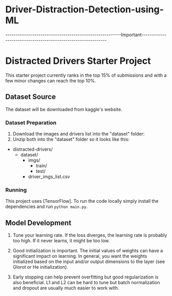 # Driver-Distraction-Detection-using-ML

--------------------------------------------------------Important-------------------------------------------------------------
# Distracted Drivers Starter Project
This starter project currently ranks in the top 15% of submissions and with a few minor changes can reach the top 10%.

## Dataset Source
The dataset will be downloaded from kaggle's website.

### Dataset Preparation

1. Download the images and drivers list into the "dataset" folder:
2. Unzip both into the "dataset" folder so it looks like this:
  - distracted-drivers/
    - dataset/
      - imgs/
        - train/
        - test/
      - driver_imgs_list.csv

### Running
This project uses [TensorFlow].
To run the code locally simply install the dependencies and run `python main.py`.

## Model Development
1. Tune your learning rate. If the loss diverges, the learning rate is probably too high. If it never learns, it might be too low.

2. Good initialization is important. The initial values of weights can have a significant impact on learning. In general, you want the weights initialized based on the input and/or output dimensions to the layer (see Glorot or He initialization).

3. Early stopping can help prevent overfitting but good regularization is also beneficial. L1 and L2 can be hard to tune but batch normalization and dropout are usually much easier to work with.

